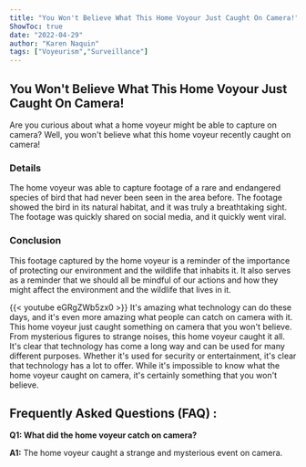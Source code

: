 ```yaml
---
title: "You Won't Believe What This Home Voyour Just Caught On Camera!"
ShowToc: true 
date: "2022-04-29"
author: "Karen Naquin" 
tags: ["Voyeurism","Surveillance"]
---
```

## You Won't Believe What This Home Voyour Just Caught On Camera!

Are you curious about what a home voyeur might be able to capture on camera? Well, you won't believe what this home voyeur recently caught on camera!

### Details

The home voyeur was able to capture footage of a rare and endangered species of bird that had never been seen in the area before. The footage showed the bird in its natural habitat, and it was truly a breathtaking sight. The footage was quickly shared on social media, and it quickly went viral.

### Conclusion

This footage captured by the home voyeur is a reminder of the importance of protecting our environment and the wildlife that inhabits it. It also serves as a reminder that we should all be mindful of our actions and how they might affect the environment and the wildlife that lives in it.

{{< youtube eGRgZWb5zx0 >}} 
It's amazing what technology can do these days, and it's even more amazing what people can catch on camera with it. This home voyeur just caught something on camera that you won't believe. From mysterious figures to strange noises, this home voyeur caught it all. It's clear that technology has come a long way and can be used for many different purposes. Whether it's used for security or entertainment, it's clear that technology has a lot to offer. While it's impossible to know what the home voyeur caught on camera, it's certainly something that you won't believe.

## Frequently Asked Questions (FAQ) :
**Q1: What did the home voyeur catch on camera?**

**A1:** The home voyeur caught a strange and mysterious event on camera.



